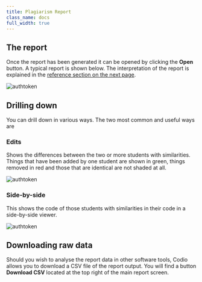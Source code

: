 ```yaml
---
title: Plagiarism Report
class_name: docs
full_width: true
---
```


## The report
Once the report has been generated it can be opened by clicking the **Open** button. A typical report is shown below. The interpretation of the report is explained in the [reference section on the next page](/docs/classes/plag/plag-ref).

<img alt="authtoken" src="/img/docs/guides/plag-main-report.png" class="simple"/>

## Drilling down
You can drill down in various ways. The two most common and useful ways are

### Edits
Shows the differences between the two or more students with similarities. Things that have been added by one student are shown in green, things removed in red and those that are identical are not shaded at all.

<img alt="authtoken" src="/img/docs/guides/plag-edits.png" class="simple"/>

### Side-by-side
This shows the code of those students with similarities in their code in a side-by-side viewer.

<img alt="authtoken" src="/img/docs/guides/plag-sidebyside.png" class="simple"/>

## Downloading raw data
Should you wish to analyse the report data in other software tools, Codio allows you to download a CSV file of the report output. You will find a button **Download CSV** located at the top right of the main report screen.
